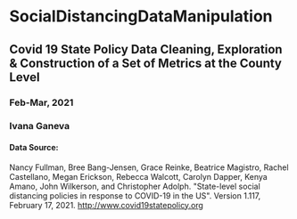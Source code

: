 # SocialDistancingDataManipulation
 
## Covid 19 State Policy Data Cleaning, Exploration & Construction of a Set of Metrics at the County Level

### Feb-Mar, 2021
### Ivana Ganeva

#### Data Source:
Nancy Fullman, Bree Bang-Jensen, Grace Reinke, Beatrice Magistro, Rachel Castellano, Megan Erickson, Rebecca Walcott, Carolyn Dapper, Kenya Amano, John Wilkerson, and Christopher Adolph. "State-level social distancing policies in response to COVID-19 in the US". Version 1.117, February 17, 2021. http://www.covid19statepolicy.org
